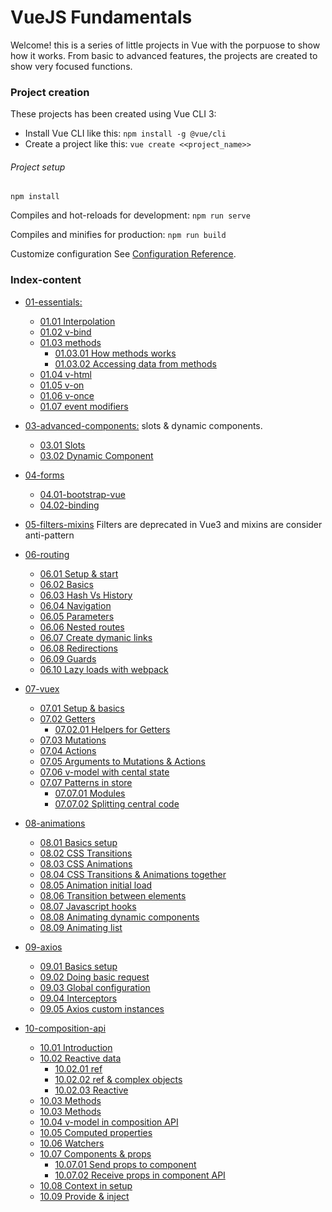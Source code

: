 # VueJS Fundamentals

Welcome! this is a series of little projects in Vue with the porpuose to show how it works. From basic to advanced features, the projects are created to show very focused functions.

### Project creation

These projects has been created using Vue CLI 3:

 - Install Vue CLI like this: ```npm install -g @vue/cli```
 - Create a project like this: ```vue create <<project_name>>```

###### Project setup
```
npm install
```

Compiles and hot-reloads for development: ```npm run serve```

Compiles and minifies for production: ```npm run build```

Customize configuration
See [Configuration Reference](https://cli.vuejs.org/config/).

### Index-content
* [01-essentials:](https://github.com/mjbeli/WebDevelopment/tree/master/VueJS/01-essentials#01-essentials) 
  * [01.01 Interpolation](https://github.com/mjbeli/WebDevelopment/tree/master/VueJS/01-essentials#0101-interpolation)  
  * [01.02 v-bind](https://github.com/mjbeli/WebDevelopment/tree/master/VueJS/01-essentials#0102-v-bind)  
  * [01.03 methods](https://github.com/mjbeli/WebDevelopment/tree/master/VueJS/01-essentials#0103-methods)  
    * [01.03.01 How methods works](https://github.com/mjbeli/WebDevelopment/tree/master/VueJS/01-essentials#010301-how-methods-works)
    * [01.03.02 Accessing data from methods](https://github.com/mjbeli/WebDevelopment/tree/master/VueJS/01-essentials#010302-accessing-data-from-methods)  
  * [01.04 v-html](https://github.com/mjbeli/WebDevelopment/tree/master/VueJS/01-essentials#0104-v-html)  
  * [01.05 v-on](https://github.com/mjbeli/WebDevelopment/tree/master/VueJS/01-essentials#0105-v-on)  
  * [01.06 v-once](https://github.com/mjbeli/WebDevelopment/tree/master/VueJS/01-essentials#0106-v-once)
  * [01.07 event modifiers](https://github.com/mjbeli/WebDevelopment/tree/master/VueJS/01-essentials#0107-event-modifiers)
  
* [03-advanced-components:](https://github.com/mjbeli/WebDevelopment/tree/master/VueJS/03-advanced-components) slots & dynamic components. 
  * [03.01 Slots](https://github.com/mjbeli/WebDevelopment/tree/master/VueJS/03-advanced-components#0301-slots)  
  * [03.02 Dynamic Component](https://github.com/mjbeli/WebDevelopment/tree/master/VueJS/03-advanced-components#0302-dynamic-component)
* [04-forms](https://github.com/mjbeli/WebDevelopment/tree/master/VueJS/04-forms#04-forms)
  * [04.01-bootstrap-vue](https://github.com/mjbeli/WebDevelopment/tree/master/VueJS/04-forms#0401-bootstrap-vue)
  * [04.02-binding](https://github.com/mjbeli/WebDevelopment/tree/master/VueJS/04-forms#0402-binding)
* [05-filters-mixins]() Filters are deprecated in Vue3 and mixins are consider anti-pattern
* [06-routing](https://github.com/mjbeli/WebDevelopment/tree/master/VueJS/06-routing#06-routing)
  * [06.01 Setup & start](https://github.com/mjbeli/WebDevelopment/tree/master/VueJS/06-routing#0601-setup--start)
  * [06.02 Basics](https://github.com/mjbeli/WebDevelopment/tree/master/VueJS/06-routing#0602-basics)
  * [06.03 Hash Vs History](https://github.com/mjbeli/WebDevelopment/tree/master/VueJS/06-routing#0603-hash-vs-history)
  * [06.04 Navigation](https://github.com/mjbeli/WebDevelopment/tree/master/VueJS/06-routing#0604-navigation)
  * [06.05 Parameters](https://github.com/mjbeli/WebDevelopment/tree/master/VueJS/06-routing#0605-parameters)
  * [06.06 Nested routes](https://github.com/mjbeli/WebDevelopment/tree/master/VueJS/06-routing#0606-nested-routes)
  * [06.07 Create dymanic links](https://github.com/mjbeli/WebDevelopment/tree/master/VueJS/06-routing#0607-create-dymanic-links)
  * [06.08 Redirections](https://github.com/mjbeli/WebDevelopment/tree/master/VueJS/06-routing#0608-redirections)
  * [06.09 Guards](https://github.com/mjbeli/WebDevelopment/blob/master/VueJS/06-routing/README.md#0609-guards)
  * [06.10 Lazy loads with webpack](https://github.com/mjbeli/WebDevelopment/blob/master/VueJS/06-routing/README.md#0610-lazy-loads-with-webpack)
 * [07-vuex](https://github.com/mjbeli/WebDevelopment/tree/master/VueJS/06-routing#06-routing)
   * [07.01 Setup & basics](https://github.com/mjbeli/WebDevelopment/blob/master/VueJS/07-vuex/README.md#0701-setup--basics)
   * [07.02 Getters](https://github.com/mjbeli/WebDevelopment/blob/master/VueJS/07-vuex/README.md#0702-getters)
     * [07.02.01 Helpers for Getters](https://github.com/mjbeli/WebDevelopment/blob/master/VueJS/07-vuex/README.md#070201-helpers-for-getters)
   * [07.03 Mutations](https://github.com/mjbeli/WebDevelopment/blob/master/VueJS/07-vuex/README.md#0703-mutations)
   * [07.04 Actions](https://github.com/mjbeli/WebDevelopment/blob/master/VueJS/07-vuex/README.md#0704-actions)
   * [07.05 Arguments to Mutations & Actions](https://github.com/mjbeli/WebDevelopment/blob/master/VueJS/07-vuex/README.md#0705-arguments-to-mutations--actions)
   * [07.06 v-model with cental state](https://github.com/mjbeli/WebDevelopment/blob/master/VueJS/07-vuex/README.md#0706-v-model-with-cental-state)
   * [07.07 Patterns in store](https://github.com/mjbeli/WebDevelopment/blob/master/VueJS/07-vuex/README.md#0707-patterns-in-store)
     * [07.07.01 Modules](https://github.com/mjbeli/WebDevelopment/blob/master/VueJS/07-vuex/README.md#070701-modules)
     * [07.07.02 Splitting central code](https://github.com/mjbeli/WebDevelopment/blob/master/VueJS/07-vuex/README.md#070702-splitting-central-code)
* [08-animations](https://github.com/mjbeli/WebDevelopment/tree/master/VueJS/08-animations#08-animations)
   * [08.01 Basics setup](https://github.com/mjbeli/WebDevelopment/tree/master/VueJS/08-animations#0801-basics-setup)  
   * [08.02 CSS Transitions](https://github.com/mjbeli/WebDevelopment/tree/master/VueJS/08-animations#0802-css-transitions)
   * [08.03 CSS Animations](https://github.com/mjbeli/WebDevelopment/tree/master/VueJS/08-animations#0803-css-animations)
   * [08.04 CSS Transitions & Animations together](https://github.com/mjbeli/WebDevelopment/tree/master/VueJS/08-animations#0804-css-transitions--animations-together)
   * [08.05 Animation initial load](https://github.com/mjbeli/WebDevelopment/tree/master/VueJS/08-animations#0805-animation-initial-load)
   * [08.06 Transition between elements](https://github.com/mjbeli/WebDevelopment/tree/master/VueJS/08-animations#0806-transition-between-elements)
   * [08.07 Javascript hooks](https://github.com/mjbeli/WebDevelopment/tree/master/VueJS/08-animations#0807-javascript-hooks)
   * [08.08 Animating dynamic components](https://github.com/mjbeli/WebDevelopment/tree/master/VueJS/08-animations#0808-animating-dynamic-components)
   * [08.09 Animating list](https://github.com/mjbeli/WebDevelopment/tree/master/VueJS/08-animations#0809-animating-list)
* [09-axios](https://github.com/mjbeli/WebDevelopment/tree/master/VueJS/09-axios#09-axios)
   * [09.01 Basics setup](https://github.com/mjbeli/WebDevelopment/tree/master/VueJS/09-axios#0901-basics-setup)
   * [09.02 Doing basic request](https://github.com/mjbeli/WebDevelopment/tree/master/VueJS/09-axios#0902-doing-basic-request)
   * [09.03 Global configuration](https://github.com/mjbeli/WebDevelopment/tree/master/VueJS/09-axios#0903-global-configuration)
   * [09.04 Interceptors](https://github.com/mjbeli/WebDevelopment/blob/master/VueJS/09-axios/README.md#0904-interceptors)
   * [09.05 Axios custom instances](https://github.com/mjbeli/WebDevelopment/blob/master/VueJS/09-axios/README.md#0905-axios-custom-instances)
* [10-composition-api](https://github.com/mjbeli/WebDevelopment/tree/master/VueJS/10-composition-api#10-composition-api)
   * [10.01 Introduction](https://github.com/mjbeli/WebDevelopment/tree/master/VueJS/10-composition-api#1001-introduction)
   * [10.02 Reactive data](https://github.com/mjbeli/WebDevelopment/tree/master/VueJS/10-composition-api#1002-reactive-data)
     * [10.02.01 ref](https://github.com/mjbeli/WebDevelopment/tree/master/VueJS/10-composition-api#100201-ref)
     * [10.02.02 ref & complex objects](https://github.com/mjbeli/WebDevelopment/tree/master/VueJS/10-composition-api#100202-ref--complex-objects)
     * [10.02.03 Reactive](https://github.com/mjbeli/WebDevelopment/tree/master/VueJS/10-composition-api#100203-reactive)
   * [10.03 Methods](https://github.com/mjbeli/WebDevelopment/tree/master/VueJS/10-composition-api#1003-methods)
   * [10.03 Methods](https://github.com/mjbeli/WebDevelopment/tree/master/VueJS/10-composition-api#1003-methods)
   * [10.04 v-model in composition API](https://github.com/mjbeli/WebDevelopment/tree/master/VueJS/10-composition-api#1004-v-model-in-composition-api)
   * [10.05 Computed properties](https://github.com/mjbeli/WebDevelopment/tree/master/VueJS/10-composition-api#1005-computed-properties)
   * [10.06 Watchers](https://github.com/mjbeli/WebDevelopment/tree/master/VueJS/10-composition-api#1006-watchers)
   * [10.07 Components & props](https://github.com/mjbeli/WebDevelopment/tree/master/VueJS/10-composition-api#1007-components--props)
     * [10.07.01 Send props to component](https://github.com/mjbeli/WebDevelopment/tree/master/VueJS/10-composition-api#100701-send-props-to-component)
     * [10.07.02 Receive props in component API](https://github.com/mjbeli/WebDevelopment/tree/master/VueJS/10-composition-api#100702-receive-props-in-component-api)
   * [10.08 Context in setup](https://github.com/mjbeli/WebDevelopment/tree/master/VueJS/10-composition-api#1008-context-in-setup)
   * [10.09 Provide & inject](https://github.com/mjbeli/WebDevelopment/tree/master/VueJS/10-composition-api#1009-provide--inject)
   
     
     
   
   
     


